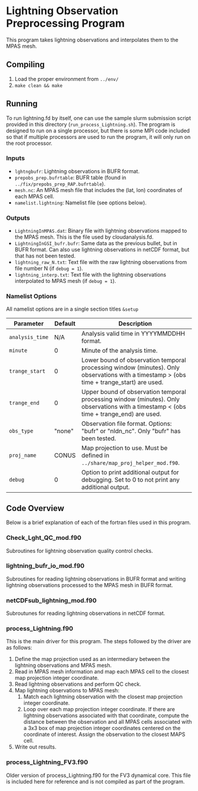 # Lightning Observation Preprocessing Program

This program takes lightning observations and interpolates them to the MPAS mesh.

## Compiling

1. Load the proper environment from `../env/`
2. `make clean && make`

## Running

To run lightning.fd by itself, one can use the sample slurm submission script provided in this directory (`run_process_Lightning.sh`). The program is designed to run on a single processor, but there is some MPI code included so that if multiple processors are used to run the program, it will only run on the root processor.

### Inputs

- `lghtngbufr`: Lightning observations in BUFR format.
- `prepobs_prep.bufrtable`: BUFR table (found in `../fix/prepobs_prep_RAP.bufrtable`).
- `mesh.nc`: An MPAS mesh file that includes the (lat, lon) coordinates of each MPAS cell.
- `namelist.lightning`: Namelist file (see options below).

### Outputs

- `LightningInMPAS.dat`: Binary file with lightning observations mapped to the MPAS mesh. This is the file used by cloudanalysis.fd.
- `LightningInGSI_bufr.bufr`: Same data as the previous bullet, but in BUFR format. Can also use lightning observations in netCDF format, but that has not been tested.
- `lightning_raw_N.txt`: Text file with the raw lightning observations from file number N (if `debug = 1`).
- `lightning_interp.txt`: Text file with the lightning observations interpolated to MPAS mesh (if `debug = 1`).

### Namelist Options

All namelist options are in a single section titles `&setup`

| Parameter | Default | Description |
| --------- | ------- | ----------- |
| `analysis_time` | N/A | Analysis valid time in YYYYMMDDHH format. |
| `minute` | 0 | Minute of the analysis time. |
| `trange_start` | 0 | Lower bound of observation temporal processing window (minutes). Only observations with a timestamp > (obs time + trange\_start) are used. |
| `trange_end` | 0 | Upper bound of observation temporal processing window (minutes). Only observations with a timestamp < (obs time + trange\_end) are used. |
| `obs_type` | "none" | Observation file format. Options: "bufr" or "nldn\_nc". Only "bufr" has been tested. |
| `proj_name` | CONUS | Map projection to use. Must be defined in `../share/map_proj_helper_mod.f90`. |
| `debug` | 0 | Option to print additional output for debugging. Set to 0 to not print any additional output. |

## Code Overview

Below is a brief explanation of each of the fortran files used in this program.

### Check\_Lght\_QC\_mod.f90

Subroutines for lightning observation quality control checks.

### lightning\_bufr\_io\_mod.f90

Subroutines for reading lightning observations in BUFR format and writing lightning observations processed to the MPAS mesh in BUFR format.

### netCDFsub\_lightning\_mod.f90

Subroutunes for reading lightning observations in netCDF format.

### process\_Lightning.f90

This is the main driver for this program. The steps followed by the driver are as follows:

1. Define the map projection used as an intermediary between the lightning observations and MPAS mesh.
2. Read in MPAS mesh information and map each MPAS cell to the closest map projection integer coordinate.
3. Read lightning observations and perform QC check.
4. Map lightning observations to MPAS mesh:
    1. Match each lightning observation with the closest map projection integer coordinate.
    2. Loop over each map projection integer coordinate. If there are lightning observations associated with that coordinate, compute the distance between the observation and all MPAS cells associated with a 3x3 box of map projection integer coordinates centered on the coordinate of interest. Assign the observation to the closest MAPS cell.
5. Write out results.  

### process\_Lightning\_FV3.f90

Older version of process\_Lightning.f90 for the FV3 dynamical core. This file is included here for reference and is not compiled as part of the program.
